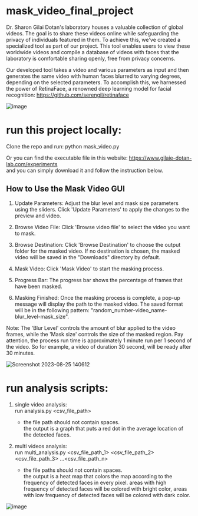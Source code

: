 # mask_video_final_project

Dr. Sharon Gilai Dotan's laboratory houses a valuable collection of global videos. The goal is to share these videos online while safeguarding the privacy of individuals featured in them. To achieve this, we've created a specialized tool as part of our project. This tool enables users to view these worldwide videos and compile a database of videos with faces that the laboratory is comfortable sharing openly, free from privacy concerns.

Our developed tool takes a video and various parameters as input and then generates the same video with human faces blurred to varying degrees, depending on the selected parameters. To accomplish this, we harnessed the power of RetinaFace, a renowned deep learning model for facial recognition:  https://github.com/serengil/retinaface   

![image](https://github.com/mashashopen/mask_video_final_project/assets/117173246/5d725871-8198-4d9f-a13c-6dd678a54f7a)

# run this project locally:  
   
Clone the repo and run: python mask_video.py   

Or you can find the executable file in this website: https://www.gilaie-dotan-lab.com/experiments  
and you can simply download it and follow the instruction below.  

## How to Use the Mask Video GUI

1. Update Parameters: Adjust the blur level and mask size parameters using the sliders. Click 'Update Parameters' to apply the changes to the preview and video.

2. Browse Video File: Click 'Browse video file' to select the video you want to mask.

3. Browse Destination: Click 'Browse Destination' to choose the output folder for the masked video. If no destination is chosen, the masked video will be saved in the "Downloads" directory by default.

4. Mask Video: Click 'Mask Video' to start the masking process.

5. Progress Bar: The progress bar shows the percentage of frames that have been masked.

6. Masking Finished: Once the masking process is complete, a pop-up message will display the path to the masked video. The saved format will be in the following pattern: "random_number-video_name-blur_level-mask_size".

Note: The 'Blur Level' controls the amount of blur applied to the video frames, while the 'Mask size' controls the size of the masked region.
Pay attention, the process run time is approximately 1 minute run per 1 second of the video. So for example, a video of duration 30 second, will be ready after 30 minutes. 

![Screenshot 2023-08-25 140612](https://github.com/mashashopen/mask_video_final_project/assets/117173246/bde460bc-3085-43e4-9918-34b09079bec7)

# run analysis scripts:

1. single video analysis:  
   run analysis.py <csv_file_path>  
   * the file path should not contain spaces.  
   the output is a graph that puts a red dot in the average location of the detected faces.

2. multi videos analysis:  
   run multi_analysis.py <csv_file_path_1> <csv_file_path_2> <csv_file_path_3> ...<csv_file_path_n>  
   * the file paths should not contain spaces.  
   the output is a heat map that colors the map according to the frequency of detected faces in every pixel. areas with high frequency of detected faces will be colored with bright color, areas with low frequency of detected faces will be colored with dark color.

![image](https://github.com/mashashopen/mask_video_final_project/assets/117173246/65a0de69-6f5e-4c22-be1d-120b432dda1e)


